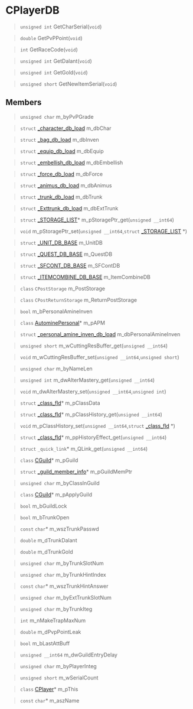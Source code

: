 # CPlayerDB
 
> `unsigned int` GetCharSerial(`void`)
 
> `double` GetPvPPoint(`void`)
 
> `int` GetRaceCode(`void`)
 
> `unsigned int` GetDalant(`void`)
 
> `unsigned int` GetGold(`void`)
 
> `unsigned short` GetNewItemSerial(`void`)
 
## Members
 
> `unsigned char` m_byPvPGrade
 
> `struct` [_character_db_load](lua/classes/_character_db_load.md) m_dbChar
 
> `struct` [_bag_db_load](lua/classes/_bag_db_load.md) m_dbInven
 
> `struct` [_equip_db_load](lua/classes/_equip_db_load.md) m_dbEquip
 
> `struct` [_embellish_db_load](lua/classes/_embellish_db_load.md) m_dbEmbellish
 
> `struct` [_force_db_load](lua/classes/_force_db_load.md) m_dbForce
 
> `struct` [_animus_db_load](lua/classes/_animus_db_load.md) m_dbAnimus
 
> `struct` [_trunk_db_load](lua/classes/_trunk_db_load.md) m_dbTrunk
 
> `struct` [_Exttrunk_db_load](lua/classes/_Exttrunk_db_load.md) m_dbExtTrunk
 
> `struct` [_STORAGE_LIST](lua/classes/_STORAGE_LIST.md)* m_pStoragePtr_get(`unsigned __int64`)
 
> `void` m_pStoragePtr_set(`unsigned __int64`,`struct` [_STORAGE_LIST](lua/classes/_STORAGE_LIST.md) *)
 
> `struct` [_UNIT_DB_BASE](lua/classes/_UNIT_DB_BASE.md) m_UnitDB
 
> `struct` [_QUEST_DB_BASE](lua/classes/_QUEST_DB_BASE.md) m_QuestDB
 
> `struct` [_SFCONT_DB_BASE](lua/classes/_SFCONT_DB_BASE.md) m_SFContDB
 
> `struct` [_ITEMCOMBINE_DB_BASE](lua/classes/_ITEMCOMBINE_DB_BASE.md) m_ItemCombineDB
 
> `class` `CPostStorage` m_PostStorage
 
> `class` `CPostReturnStorage` m_ReturnPostStorage
 
> `bool` m_bPersonalAmineInven
 
> `class` [AutominePersonal](lua/classes/AutominePersonal.md)* m_pAPM
 
> `struct` [_personal_amine_inven_db_load](lua/classes/_personal_amine_inven_db_load.md) m_dbPersonalAmineInven
 
> `unsigned short` m_wCuttingResBuffer_get(`unsigned __int64`)
 
> `void` m_wCuttingResBuffer_set(`unsigned __int64`,`unsigned short`)
 
> `unsigned char` m_byNameLen
 
> `unsigned int` m_dwAlterMastery_get(`unsigned __int64`)
 
> `void` m_dwAlterMastery_set(`unsigned __int64`,`unsigned int`)
 
> `struct` [_class_fld](lua/classes/_class_fld.md)* m_pClassData
 
> `struct` [_class_fld](lua/classes/_class_fld.md)* m_pClassHistory_get(`unsigned __int64`)
 
> `void` m_pClassHistory_set(`unsigned __int64`,`struct` [_class_fld](lua/classes/_class_fld.md) *)
 
> `struct` [_class_fld](lua/classes/_class_fld.md)* m_ppHistoryEffect_get(`unsigned __int64`)
 
> `struct` `_quick_link`* m_QLink_get(`unsigned __int64`)
 
> `class` [CGuild](lua/classes/CGuild.md)* m_pGuild
 
> `struct` [_guild_member_info](lua/classes/_guild_member_info.md)* m_pGuildMemPtr
 
> `unsigned char` m_byClassInGuild
 
> `class` [CGuild](lua/classes/CGuild.md)* m_pApplyGuild
 
> `bool` m_bGuildLock
 
> `bool` m_bTrunkOpen
 
> `const` `char`* m_wszTrunkPasswd
 
> `double` m_dTrunkDalant
 
> `double` m_dTrunkGold
 
> `unsigned char` m_byTrunkSlotNum
 
> `unsigned char` m_byTrunkHintIndex
 
> `const` `char`* m_wszTrunkHintAnswer
 
> `unsigned char` m_byExtTrunkSlotNum
 
> `unsigned char` m_byTrunkIteg
 
> `int` m_nMakeTrapMaxNum
 
> `double` m_dPvpPointLeak
 
> `bool` m_bLastAttBuff
 
> `unsigned __int64` m_dwGuildEntryDelay
 
> `unsigned char` m_byPlayerInteg
 
> `unsigned short` m_wSerialCount
 
> `class` [CPlayer](lua/classes/CPlayer.md)* m_pThis
 
> `const` `char`* m_aszName
 
